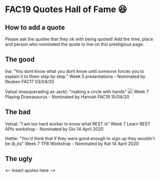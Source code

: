 # FAC19 Quotes Hall of Fame :laughing: 
## How to add a quote 
Please ask the quotee that they ok with being quoted! Add the time, place and person who nominated the quote to live on this prestigious page.


## The good
Ina: “You dont know what you dont know until someone forces you to explain it to them step by step.”
Week 5 presentations - Nominated by Reuben FAC17 03/04/20

Vatsal (masquerading as Jack): "making a circle with hands"
![](https://i.imgur.com/J7U9Bhf.png)
Week 7 Playing Drawasaurus - Nominated by Hannah FAC19 15/04/20

## The bad 
Vatsal: "I am too hard worker to know what REST is"
Week 7 Learn REST APIs workshop - Nominated by Gio 14 April 2020

Hettie: "You'd think that if they were good enough to sign up they wouldn't be di_ks"
Week 7 TFB Workshop - Nominated by Kat 14 April 2020

## The ugly
<-- Insert quotes here -->
